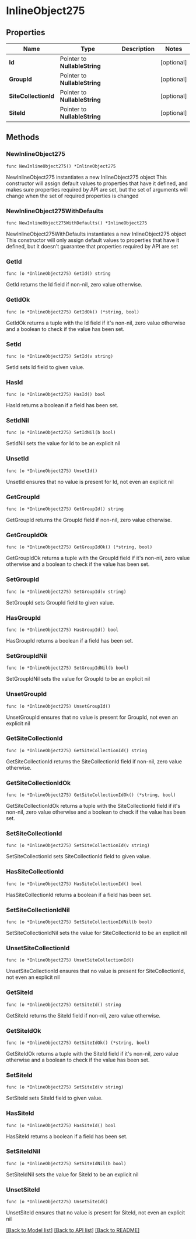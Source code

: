 # InlineObject275

## Properties

Name | Type | Description | Notes
------------ | ------------- | ------------- | -------------
**Id** | Pointer to **NullableString** |  | [optional] 
**GroupId** | Pointer to **NullableString** |  | [optional] 
**SiteCollectionId** | Pointer to **NullableString** |  | [optional] 
**SiteId** | Pointer to **NullableString** |  | [optional] 

## Methods

### NewInlineObject275

`func NewInlineObject275() *InlineObject275`

NewInlineObject275 instantiates a new InlineObject275 object
This constructor will assign default values to properties that have it defined,
and makes sure properties required by API are set, but the set of arguments
will change when the set of required properties is changed

### NewInlineObject275WithDefaults

`func NewInlineObject275WithDefaults() *InlineObject275`

NewInlineObject275WithDefaults instantiates a new InlineObject275 object
This constructor will only assign default values to properties that have it defined,
but it doesn't guarantee that properties required by API are set

### GetId

`func (o *InlineObject275) GetId() string`

GetId returns the Id field if non-nil, zero value otherwise.

### GetIdOk

`func (o *InlineObject275) GetIdOk() (*string, bool)`

GetIdOk returns a tuple with the Id field if it's non-nil, zero value otherwise
and a boolean to check if the value has been set.

### SetId

`func (o *InlineObject275) SetId(v string)`

SetId sets Id field to given value.

### HasId

`func (o *InlineObject275) HasId() bool`

HasId returns a boolean if a field has been set.

### SetIdNil

`func (o *InlineObject275) SetIdNil(b bool)`

 SetIdNil sets the value for Id to be an explicit nil

### UnsetId
`func (o *InlineObject275) UnsetId()`

UnsetId ensures that no value is present for Id, not even an explicit nil
### GetGroupId

`func (o *InlineObject275) GetGroupId() string`

GetGroupId returns the GroupId field if non-nil, zero value otherwise.

### GetGroupIdOk

`func (o *InlineObject275) GetGroupIdOk() (*string, bool)`

GetGroupIdOk returns a tuple with the GroupId field if it's non-nil, zero value otherwise
and a boolean to check if the value has been set.

### SetGroupId

`func (o *InlineObject275) SetGroupId(v string)`

SetGroupId sets GroupId field to given value.

### HasGroupId

`func (o *InlineObject275) HasGroupId() bool`

HasGroupId returns a boolean if a field has been set.

### SetGroupIdNil

`func (o *InlineObject275) SetGroupIdNil(b bool)`

 SetGroupIdNil sets the value for GroupId to be an explicit nil

### UnsetGroupId
`func (o *InlineObject275) UnsetGroupId()`

UnsetGroupId ensures that no value is present for GroupId, not even an explicit nil
### GetSiteCollectionId

`func (o *InlineObject275) GetSiteCollectionId() string`

GetSiteCollectionId returns the SiteCollectionId field if non-nil, zero value otherwise.

### GetSiteCollectionIdOk

`func (o *InlineObject275) GetSiteCollectionIdOk() (*string, bool)`

GetSiteCollectionIdOk returns a tuple with the SiteCollectionId field if it's non-nil, zero value otherwise
and a boolean to check if the value has been set.

### SetSiteCollectionId

`func (o *InlineObject275) SetSiteCollectionId(v string)`

SetSiteCollectionId sets SiteCollectionId field to given value.

### HasSiteCollectionId

`func (o *InlineObject275) HasSiteCollectionId() bool`

HasSiteCollectionId returns a boolean if a field has been set.

### SetSiteCollectionIdNil

`func (o *InlineObject275) SetSiteCollectionIdNil(b bool)`

 SetSiteCollectionIdNil sets the value for SiteCollectionId to be an explicit nil

### UnsetSiteCollectionId
`func (o *InlineObject275) UnsetSiteCollectionId()`

UnsetSiteCollectionId ensures that no value is present for SiteCollectionId, not even an explicit nil
### GetSiteId

`func (o *InlineObject275) GetSiteId() string`

GetSiteId returns the SiteId field if non-nil, zero value otherwise.

### GetSiteIdOk

`func (o *InlineObject275) GetSiteIdOk() (*string, bool)`

GetSiteIdOk returns a tuple with the SiteId field if it's non-nil, zero value otherwise
and a boolean to check if the value has been set.

### SetSiteId

`func (o *InlineObject275) SetSiteId(v string)`

SetSiteId sets SiteId field to given value.

### HasSiteId

`func (o *InlineObject275) HasSiteId() bool`

HasSiteId returns a boolean if a field has been set.

### SetSiteIdNil

`func (o *InlineObject275) SetSiteIdNil(b bool)`

 SetSiteIdNil sets the value for SiteId to be an explicit nil

### UnsetSiteId
`func (o *InlineObject275) UnsetSiteId()`

UnsetSiteId ensures that no value is present for SiteId, not even an explicit nil

[[Back to Model list]](../README.md#documentation-for-models) [[Back to API list]](../README.md#documentation-for-api-endpoints) [[Back to README]](../README.md)


